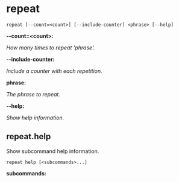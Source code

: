 # repeat

<!-- Generated by swift-argument-parser -->

```
repeat [--count=<count>] [--include-counter] <phrase> [--help]
```

**--count=\<count\>:**

*How many times to repeat 'phrase'.*


**--include-counter:**

*Include a counter with each repetition.*


**phrase:**

*The phrase to repeat.*


**--help:**

*Show help information.*


## repeat.help

Show subcommand help information.

```
repeat help [<subcommands>...]
```

**subcommands:**






